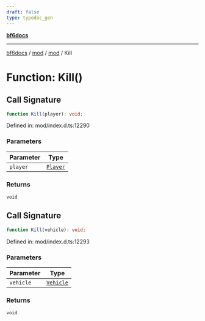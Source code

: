 ```yaml
---
draft: false
type: typedoc_gen
---
```


[**bf6docs**](../../../_index.md)

***

[bf6docs](../../../_index.md) / [mod](../../_index.md) / [mod](../_index.md) / Kill

# Function: Kill()

## Call Signature

```ts
function Kill(player): void;
```

Defined in: mod/index.d.ts:12290

### Parameters

| Parameter | Type |
| ------ | ------ |
| `player` | [`Player`](../Player/_index.md) |

### Returns

`void`

## Call Signature

```ts
function Kill(vehicle): void;
```

Defined in: mod/index.d.ts:12293

### Parameters

| Parameter | Type |
| ------ | ------ |
| `vehicle` | [`Vehicle`](../Vehicle/_index.md) |

### Returns

`void`
